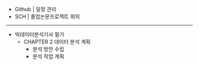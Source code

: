 - Github | 일정 관리
- SCH | 졸업논문프로젝트 회의
---
- 빅데이터분석기사 필기
  - CHAPTER 2 데이터 분석 계획
    - 분석 방안 수립
    - 분석 작업 계획
